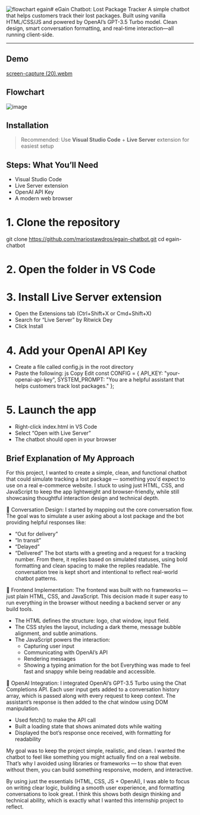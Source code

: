 ![flowchart egain](https://github.com/user-attachments/assets/85bf5d97-6d27-4fe7-86fd-0bc97696e942)# eGain Chatbot: Lost Package Tracker
A simple chatbot that helps customers track their lost packages. Built using vanilla HTML/CSS/JS and powered by OpenAI’s GPT-3.5 Turbo model. Clean design, smart conversation formatting, and real-time interaction—all running client-side.

---

## Demo
[screen-capture (20).webm](https://github.com/user-attachments/assets/371e6d1f-0075-4b14-9ea5-e47715accafb)

## Flowchart
![image](https://github.com/user-attachments/assets/35e9f633-ffea-4b1d-8754-bf68c5af2fbc)

## Installation

> Recommended: Use **Visual Studio Code** + **Live Server** extension for easiest setup

## Steps: What You’ll Need
- Visual Studio Code
- Live Server extension
- OpenAI API Key
- A modern web browser

# 1. Clone the repository
git clone https://github.com/mariostawdros/egain-chatbot.git
cd egain-chatbot

# 2. Open the folder in VS Code

# 3. Install Live Server extension
 - Open the Extensions tab (Ctrl+Shift+X or Cmd+Shift+X)
 - Search for “Live Server” by Ritwick Dey
 - Click Install

 # 4. Add your OpenAI API Key
 - Create a file called config.js in the root directory
 - Paste the following:
  js
  Copy
  Edit
  const CONFIG = {
  API_KEY: "your-openai-api-key",
  SYSTEM_PROMPT: "You are a helpful assistant that helps customers track lost packages."
  };

# 5. Launch the app
- Right-click index.html in VS Code
- Select “Open with Live Server”
- The chatbot should open in your browser

## Brief Explanation of My Approach
For this project, I wanted to create a simple, clean, and functional chatbot that could simulate tracking a lost package — something you'd expect to use on a real e-commerce website. I stuck to using just HTML, CSS, and JavaScript to keep the app lightweight and browser-friendly, while still showcasing thoughtful interaction design and technical depth.

🔹 Conversation Design: 
I started by mapping out the core conversation flow. The goal was to simulate a user asking about a lost package and the bot providing helpful responses like:
 - “Out for delivery”
 - “In transit”
 - “Delayed”
 - “Delivered”
The bot starts with a greeting and a request for a tracking number. From there, it replies based on simulated statuses, using bold formatting and clean spacing to make the replies readable. The conversation tree is kept short and intentional to reflect real-world chatbot patterns.

🔹 Frontend Implementation: 
The frontend was built with no frameworks — just plain HTML, CSS, and JavaScript. This decision made it super easy to run everything in the browser without needing a backend server or any build tools.
- The HTML defines the structure: logo, chat window, input field.
- The CSS styles the layout, including a dark theme, message bubble alignment, and subtle animations.
- The JavaScript powers the interaction:
    * Capturing user input
    * Communicating with OpenAI’s API
    * Rendering messages
    * Showing a typing animation for the bot
Everything was made to feel fast and snappy while being readable and accessible.

🔹 OpenAI Integration: 
I integrated OpenAI’s GPT-3.5 Turbo using the Chat Completions API. Each user input gets added to a conversation history array, which is passed along with every request to keep context. The assistant’s response is then added to the chat window using DOM manipulation.
 - Used fetch() to make the API call
 - Built a loading state that shows animated dots while waiting
 - Displayed the bot’s response once received, with formatting for readability

My goal was to keep the project simple, realistic, and clean. I wanted the chatbot to feel like something you might actually find on a real website. That’s why I avoided using libraries or frameworks — to show that even without them, you can build something responsive, modern, and interactive.

By using just the essentials (HTML, CSS, JS + OpenAI), I was able to focus on writing clear logic, building a smooth user experience, and formatting conversations to look great. I think this shows both design thinking and technical ability, which is exactly what I wanted this internship project to reflect.
